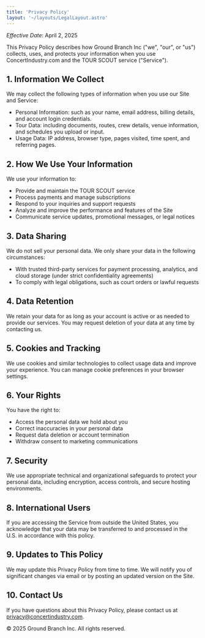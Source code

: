 ```yaml
---
title: 'Privacy Policy'
layout: '~/layouts/LegalLayout.astro'
---
```


_Effective Date_: April 2, 2025

This Privacy Policy describes how Ground Branch Inc ("we", "our", or "us") collects, uses, and protects your information when you use ConcertIndustry.com and the TOUR SCOUT service ("Service").

## 1. Information We Collect

We may collect the following types of information when you use our Site and Service:

- Personal Information: such as your name, email address, billing details, and account login credentials.
- Tour Data: including documents, routes, crew details, venue information, and schedules you upload or input.
- Usage Data: IP address, browser type, pages visited, time spent, and referring pages.

## 2. How We Use Your Information

We use your information to:

- Provide and maintain the TOUR SCOUT service
- Process payments and manage subscriptions
- Respond to your inquiries and support requests
- Analyze and improve the performance and features of the Site
- Communicate service updates, promotional messages, or legal notices

## 3. Data Sharing

We do not sell your personal data. We only share your data in the following circumstances:

- With trusted third-party services for payment processing, analytics, and cloud storage (under strict confidentiality agreements)
- To comply with legal obligations, such as court orders or lawful requests

## 4. Data Retention

We retain your data for as long as your account is active or as needed to provide our services. You may request deletion of your data at any time by contacting us.

## 5. Cookies and Tracking

We use cookies and similar technologies to collect usage data and improve your experience. You can manage cookie preferences in your browser settings.

## 6. Your Rights

You have the right to:

- Access the personal data we hold about you
- Correct inaccuracies in your personal data
- Request data deletion or account termination
- Withdraw consent to marketing communications

## 7. Security

We use appropriate technical and organizational safeguards to protect your personal data, including encryption, access controls, and secure hosting environments.

## 8. International Users

If you are accessing the Service from outside the United States, you acknowledge that your data may be transferred to and processed in the U.S. in accordance with this policy.

## 9. Updates to This Policy

We may update this Privacy Policy from time to time. We will notify you of significant changes via email or by posting an updated version on the Site.

## 10. Contact Us

If you have questions about this Privacy Policy, please contact us at privacy@concertindustry.com.

© 2025 Ground Branch Inc. All rights reserved.

